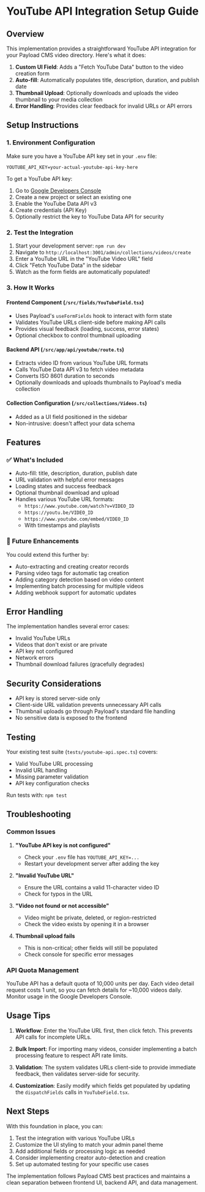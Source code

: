 # YouTube API Integration Setup Guide

## Overview

This implementation provides a straightforward YouTube API integration for your Payload CMS video directory. Here's what it does:

1. **Custom UI Field**: Adds a "Fetch YouTube Data" button to the video creation form
2. **Auto-fill**: Automatically populates title, description, duration, and publish date
3. **Thumbnail Upload**: Optionally downloads and uploads the video thumbnail to your media collection
4. **Error Handling**: Provides clear feedback for invalid URLs or API errors

## Setup Instructions

### 1. Environment Configuration

Make sure you have a YouTube API key set in your `.env` file:

```env
YOUTUBE_API_KEY=your-actual-youtube-api-key-here
```

To get a YouTube API key:
1. Go to [Google Developers Console](https://console.developers.google.com/)
2. Create a new project or select an existing one
3. Enable the YouTube Data API v3
4. Create credentials (API Key)
5. Optionally restrict the key to YouTube Data API for security

### 2. Test the Integration

1. Start your development server: `npm run dev`
2. Navigate to `http://localhost:3001/admin/collections/videos/create`
3. Enter a YouTube URL in the "YouTube Video URL" field
4. Click "Fetch YouTube Data" in the sidebar
5. Watch as the form fields are automatically populated!

### 3. How It Works

#### Frontend Component (`/src/fields/YouTubeField.tsx`)
- Uses Payload's `useFormFields` hook to interact with form state
- Validates YouTube URLs client-side before making API calls
- Provides visual feedback (loading, success, error states)
- Optional checkbox to control thumbnail uploading

#### Backend API (`/src/app/api/youtube/route.ts`)
- Extracts video ID from various YouTube URL formats
- Calls YouTube Data API v3 to fetch video metadata
- Converts ISO 8601 duration to seconds
- Optionally downloads and uploads thumbnails to Payload's media collection

#### Collection Configuration (`/src/collections/Videos.ts`)
- Added as a UI field positioned in the sidebar
- Non-intrusive: doesn't affect your data schema

## Features

### ✅ What's Included
- Auto-fill: title, description, duration, publish date
- URL validation with helpful error messages
- Loading states and success feedback
- Optional thumbnail download and upload
- Handles various YouTube URL formats:
  - `https://www.youtube.com/watch?v=VIDEO_ID`
  - `https://youtu.be/VIDEO_ID`
  - `https://www.youtube.com/embed/VIDEO_ID`
  - With timestamps and playlists

### 🔄 Future Enhancements
You could extend this further by:
- Auto-extracting and creating creator records
- Parsing video tags for automatic tag creation
- Adding category detection based on video content
- Implementing batch processing for multiple videos
- Adding webhook support for automatic updates

## Error Handling

The implementation handles several error cases:
- Invalid YouTube URLs
- Videos that don't exist or are private
- API key not configured
- Network errors
- Thumbnail download failures (gracefully degrades)

## Security Considerations

- API key is stored server-side only
- Client-side URL validation prevents unnecessary API calls
- Thumbnail uploads go through Payload's standard file handling
- No sensitive data is exposed to the frontend

## Testing

Your existing test suite (`tests/youtube-api.spec.ts`) covers:
- Valid YouTube URL processing
- Invalid URL handling
- Missing parameter validation
- API key configuration checks

Run tests with: `npm test`

## Troubleshooting

### Common Issues

1. **"YouTube API key is not configured"**
   - Check your `.env` file has `YOUTUBE_API_KEY=...`
   - Restart your development server after adding the key

2. **"Invalid YouTube URL"**
   - Ensure the URL contains a valid 11-character video ID
   - Check for typos in the URL

3. **"Video not found or not accessible"**
   - Video might be private, deleted, or region-restricted
   - Check the video exists by opening it in a browser

4. **Thumbnail upload fails**
   - This is non-critical; other fields will still be populated
   - Check console for specific error messages

### API Quota Management

YouTube API has a default quota of 10,000 units per day. Each video detail request costs 1 unit, so you can fetch details for ~10,000 videos daily. Monitor usage in the Google Developers Console.

## Usage Tips

1. **Workflow**: Enter the YouTube URL first, then click fetch. This prevents API calls for incomplete URLs.

2. **Bulk Import**: For importing many videos, consider implementing a batch processing feature to respect API rate limits.

3. **Validation**: The system validates URLs client-side to provide immediate feedback, then validates server-side for security.

4. **Customization**: Easily modify which fields get populated by updating the `dispatchFields` calls in `YouTubeField.tsx`.

## Next Steps

With this foundation in place, you can:
1. Test the integration with various YouTube URLs
2. Customize the UI styling to match your admin panel theme
3. Add additional fields or processing logic as needed
4. Consider implementing creator auto-detection and creation
5. Set up automated testing for your specific use cases

The implementation follows Payload CMS best practices and maintains a clean separation between frontend UI, backend API, and data management.